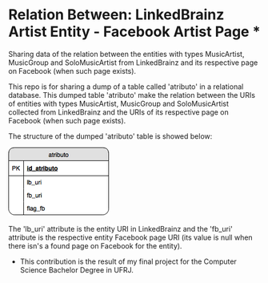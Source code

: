 # Relation Between: LinkedBrainz Artist Entity - Facebook Artist Page *

Sharing data of the relation between the entities with types MusicArtist, MusicGroup and SoloMusicArtist from LinkedBrainz and its respective page on Facebook (when such page exists).

This repo is for sharing a dump of a table called 'atributo' in a relational database. This dumped table 'atributo' make the relation between the URIs of entities with types MusicArtist, MusicGroup and SoloMusicArtist collected from LinkedBrainz and the URIs of its respective page on Facebook (when such page exists).

The structure of the dumped 'atributo' table is showed below:

![Alt Structure of the dumped 'atributo' table](atributo.png)

The 'lb_uri' attribute is the entity URI in LinkedBrainz and the 'fb_uri' attribute is the respective entity Facebook page URI (its value is null when there isn's a found page on Facebook for the entity).

* This contribution is the result of my final project for the Computer Science Bachelor Degree in UFRJ.
